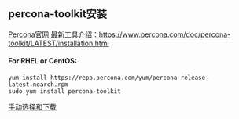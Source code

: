 ## percona-toolkit安装

[Percona官网](https://www.percona.com)
最新工具介绍：https://www.percona.com/doc/percona-toolkit/LATEST/installation.html
#### For RHEL or CentOS:
```
yum install https://repo.percona.com/yum/percona-release-latest.noarch.rpm
sudo yum install percona-toolkit
```


[手动选择和下载](https://www.percona.com/downloads/percona-toolkit/LATEST/)

